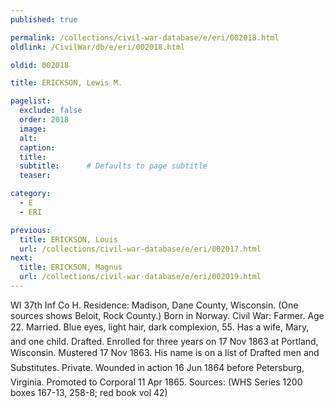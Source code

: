 ```yaml
---
published: true

permalink: /collections/civil-war-database/e/eri/002018.html
oldlink: /CivilWar/db/e/eri/002018.html

oldid: 002018

title: ERICKSON, Lewis M.

pagelist:
  exclude: false
  order: 2018
  image: 
  alt:
  caption:
  title:
  subtitle:      # Defaults to page subtitle
  teaser:

category: 
  - E 
  - ERI

previous:
  title: ERICKSON, Louis
  url: /collections/civil-war-database/e/eri/002017.html  
next:
  title: ERICKSON, Magnus
  url: /collections/civil-war-database/e/eri/002019.html   
---
```

WI 37th Inf Co H. Residence: Madison, Dane County, Wisconsin. (One sources shows Beloit, Rock County.) Born in Norway. Civil War: Farmer. Age 22. Married. Blue eyes, light hair, dark complexion, 5&#146;5&#148;. Has a wife, Mary, and one child. Drafted. Enrolled for three years on 17 Nov 1863 at Portland, Wisconsin. Mustered 17 Nov 1863. His name is on a list of &#147;Drafted men and Substitutes&#148;. Private. Wounded in action 16 Jun 1864 before Petersburg, Virginia. Promoted to Corporal 11 Apr 1865. Sources: (WHS Series 1200 boxes 167-13, 258-8; red book vol 42)